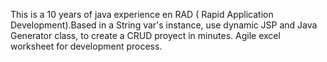 This is a 10 years of java experience en RAD ( Rapid Application Development).Based in a String var's instance, use dynamic JSP and Java Generator class, to create a CRUD proyect in minutes.
Agile excel worksheet for development process.